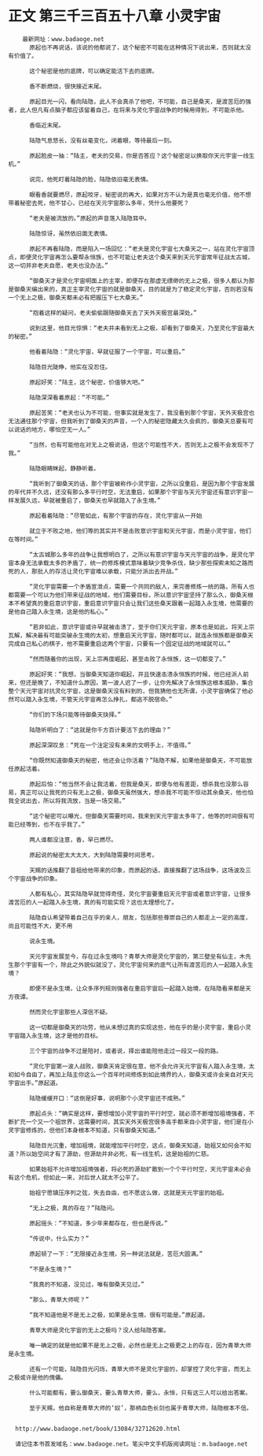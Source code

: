 # 正文 第三千三百五十八章 小灵宇宙
        最新网址：www.badaoge.net
          原起也不再说话，该说的他都说了，这个秘密不可能在这种情况下说出来，否则就太没有价值了。
      
          这个秘密是他的底牌，可以确定能活下去的底牌。
      
          香不断燃烧，很快接近末尾。
      
          原起目光一闪，看向陆隐，此人不会真杀了他吧，不可能，自己是桑天，是渡苦厄的强者，此人但凡有点脑子都应该留着自己，在将来与灵化宇宙战争的时候用得到，不可能杀他。
      
          香临近末尾。
      
          陆隐气息悠长，没有丝毫变化，闭着眼，等待最后一刻。
      
          原起脸皮一抽：“陆主，老夫的交易，你是否答应？这个秘密足以换取你天元宇宙一线生机。”
      
          说完，他死盯着陆隐的脸，陆隐依旧毫无表情。
      
          眼看香就要燃尽，原起咬牙，秘密说的再大，如果对方不认为是真也毫无价值，他不想带着秘密去死，他不甘心，已经在天元宇宙那么多年，凭什么他要死？
      
          “老夫是被流放的。”原起的声音落入陆隐耳中。
      
          陆隐惊讶，虽然依旧面无表情。
      
          原起不再看陆隐，而是陷入一场回忆：“老夫是灵化宇宙七大桑天之一，站在灵化宇宙顶点，即便灵化宇宙再怎么要帮永恒族，也不可能让老夫这个桑天来到天元宇宙常年征战太古城，这一切并非老夫自愿，老夫也没办法。”
      
          “御桑天才是灵化宇宙明面上的主宰，即便存在那虚无缥缈的无上之极，很多人都认为那是御桑天编出来的，真正主宰灵化宇宙的就是御桑天，目的就是为了稳定灵化宇宙，否则若没有一个无上之极，御桑天都未必有把握压下七大桑天。”
      
          “抱着这样的疑问，老夫偷偷跟随御桑天去了天外天极宫最深处。”
      
          说到这里，他目光惊惧：“老夫并未看到无上之极，却看到了御桑天，乃至灵化宇宙最大的秘密。”
      
          他看着陆隐：“灵化宇宙，早就征服了一个宇宙，可以重启。”
      
          陆隐目光陡睁，他实在没忍住。
      
          原起好笑：“陆主，这个秘密，价值够大吧。”
      
          陆隐深深看着原起：“不可能。”
      
          原起苦笑：“老夫也认为不可能，但事实就是发生了，我没看到那个宇宙，天外天极宫也无法通往那个宇宙，但我听到了御桑天的声音，一个人的秘密隐藏太久会疯的，御桑天总要有可以说话的地方，哪怕空无一人。”
      
          “当然，也有可能他在对无上之极说话，但这个可能性不大，否则无上之极不会发现不了我。”
      
          陆隐眼睛眯起，静静听着。
      
          “我听到了御桑天的话，那个宇宙被称作小灵宇宙，之所以没重启，是因为那个宇宙发展的年代并不久远，还没有那么多平行时空，无法重启，如果那个宇宙与天元宇宙还有意识宇宙一样发展久远，早就被重启了，御桑天也早就踏入了永生境。”
      
          原起看着陆隐：“尽管如此，有那个宇宙的存在，灵化宇宙从一开始
      
          就立于不败之地，他们等的其实并不是击败意识宇宙和天元宇宙，而是小灵宇宙，他们在等时间。”
      
          “太古城那么多年的战争让我想明白了，之所以有意识宇宙与天元宇宙的战争，是灵化宇宙本身无法承载太多的矛盾了，统一的修炼模式意味着缺少竞争杀伐，缺少那些探索未知之路而死的人，那批人的存活让灵化宇宙难以承载，只能分派出去开战。”
      
          “灵化宇宙需要一个矛盾宣泄点，需要一个共同的敌人，来完善修炼一统的路，所有人也都需要一个可以为他们带来征战的地域，他们需要目标，所以意识宇宙坚持了那么久，御桑天根本不希望真的重启意识宇宙，重启意识宇宙只会让我们这些桑天跟着一起踏入永生境，他需要的是他自己踏入永生境，这是他的私心。”
      
          “若非如此，意识宇宙或许早就被击溃了，至于你们天元宇宙，原本也是如此，将天上宗瓦解，解决最有可能突破永生境的太初，想重启天元宇宙，随时都可以，就连永恒族都是御桑天完成自己私心的棋子，他不需要重启这两个宇宙，只要有一个固定征战的地域就可以。”
      
          “然而随着你的出现，天上宗再度崛起，甚至击败了永恒族，这一切都变了。”
      
          原起好笑：“我想，当御桑天知道你崛起，并且快速击溃永恒族的时候，他已经派人前来，但还是晚了，不知道什么原因，第一波人迟了一步，让你先解决了永恒族这根本威胁，集合整个天元宇宙对抗灵化宇宙，这是御桑天没有料到的，但我猜他也无所谓，小灵宇宙确保了他必然可以踏入永生境，不管天元宇宙再怎么挣扎，都逃不脱宿命。”
      
          “你们的下场只能等待御桑天抉择。”
      
          陆隐听明白了：“这就是你千方百计要活下去的理由？”
      
          原起深深叹息：“死在一个注定没有未来的文明手上，不值得。”
      
          “你既然知道御桑天的秘密，他还会让你活着？”陆隐不解，如果他是御桑天，不可能放任原起活着。
      
          原起后怕：“他当然不会让我活着，但我是桑天，即便与他有差距，想杀我也没那么容易，真正可以让我死的只有无上之极，御桑天虽然强大，想杀我不可能不惊动其余桑天，他也怕我全说出去，所以将我流放，当是一场交易。”
      
          “这个秘密可以曝光，但御桑天需要时间，我来到天元宇宙太多年了，他等的时间很有可能已经等到，也不在乎我了。”
      
          两人谁都没注意，香，早已燃尽。
      
          原起说的秘密太大太大，大到陆隐需要时间思考。
      
          天赐的话推翻了昔祖给他带来的印象，而原起的话，直接推翻了这场战争，这场波及三个宇宙战争的印象。
      
          人都有私心，其实陆隐早就觉得奇怪，灵化宇宙要重启天元宇宙或者意识宇宙，让很多渡苦厄的人一起踏入永生境，真的有可能实现？这也太理想化了。
      
          陆隐自认希望带着自己在乎的亲人，朋友，包括那些尊崇自己的人都走上一定的高度，尚且可能性不大，更不用
      
          说永生境。
      
          天元宇宙发展至今，存在过永生境吗？青草大师是灵化宇宙的，第三壁垒有仙主，木先生那个宇宙有一个，除此之外貌似就没了，灵化宇宙何来的底气让所有渡苦厄的人一起踏入永生境？
      
          即便不是永生境，让众多序列规则强者在重启宇宙后一起踏入始境，在陆隐看来都是天方夜谭。
      
          然而灵化宇宙那些人深信不疑。
      
          这一切都是御桑天的功劳，他从未想过真的实现这些，他在乎的是小灵宇宙，重启小灵宇宙踏入永生境，这才是他的目标。
      
          三个宇宙的战争不过是陪衬，或者说，择出谁能陪他走过一段又一段的路。
      
          “灵化宇宙第一波人战败，御桑天肯定很在意，他不会允许天元宇宙有人踏入永生境，太初如今自由了，再加上陆主你这么一个百年时间修炼到如此境界的人，御桑天或许会亲自对天元宇宙出手。”原起道。
      
          陆隐缓缓开口：“这倒是好事，说明那个小灵宇宙还不成熟。”
      
          原起点头：“确实是这样，要想增加小灵宇宙的平行时空，就必须不断增加祖境强者，不断扩充一个又一个祖世界，这需要时间，其实天外天极宫很多高手都来自小灵宇宙，他们是在小灵宇宙修炼的，但他们本身根本不知道，只有御桑天知道。”
      
          陆隐目光沉重，增加祖境，就能增加平行时空，这点，御桑天知道，始祖又如何会不知道？所以始空间才有了源劫，但源劫并非必死，有一线生机，这是始祖的仁慈。
      
          如果始祖不允许增加祖境强者，将必死的源劫扩散到一个个平行时空，天元宇宙未必会有这个危机，但如此一来，对后世人就太不公平了。
      
          始祖宁愿镇压序列之弦，失去自由，也不愿这么做，这就是天元宇宙的始祖。
      
          “无上之极，真的存在？”陆隐问。
      
          原起摇头：“不知道，多少年来都存在，但也是传说。”
      
          “传说中，什么实力？”
      
          原起顿了一下：“无限接近永生境，另一种说法就是，苦厄大圆满。”
      
          “不是永生境？”
      
          “我真的不知道，没见过，唯有御桑天见过。”
      
          “那么，青草大师呢？”
      
          “我不知道他是不是无上之极，如果是永生境，很有可能是。”原起道。
      
          青草大师是灵化宇宙的无上之极吗？没人给陆隐答案。
      
          唯一确定的就是他如果不是无上之极，必然也是无上之极更之上的存在，因为青草大师是永生境。
      
          还有一个可能，陆隐目光闪烁，青草大师不是灵化宇宙的，却掌控了灵化宇宙，而无上之极或许是他的傀儡。
      
          什么可能都有，要么御桑天，要么青草大师，要么，永恒，只有这三人可以给出答案。
      
          至于天赐，他自称是青草大师的‘奴’，那柄血色长剑也属于青草大师，陆隐根本不信。
      
      
      http://www.badaoge.net/book/13084/32712620.html
      
      请记住本书首发域名：www.badaoge.net。笔尖中文手机版阅读网址：m.badaoge.net